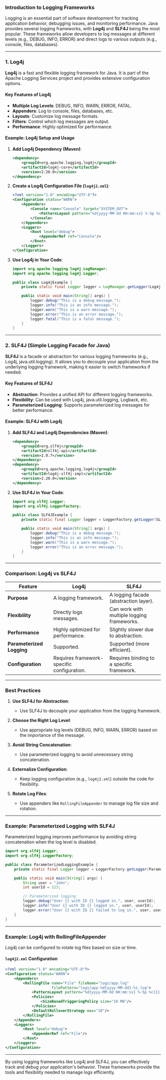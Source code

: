 ### **Introduction to Logging Frameworks**

Logging is an essential part of software development for tracking application behavior, debugging issues, and monitoring performance. Java provides several logging frameworks, with **Log4j** and **SLF4J** being the most popular. These frameworks allow developers to log messages at different levels (e.g., DEBUG, INFO, ERROR) and direct logs to various outputs (e.g., console, files, databases).

---

### **1. Log4j**

**Log4j** is a fast and flexible logging framework for Java. It is part of the Apache Logging Services project and provides extensive configuration options.

#### **Key Features of Log4j**
- **Multiple Log Levels**: DEBUG, INFO, WARN, ERROR, FATAL.
- **Appenders**: Log to console, files, databases, etc.
- **Layouts**: Customize log message formats.
- **Filters**: Control which log messages are output.
- **Performance**: Highly optimized for performance.

#### **Example: Log4j Setup and Usage**

1. **Add Log4j Dependency (Maven)**:
   ```xml
   <dependency>
       <groupId>org.apache.logging.log4j</groupId>
       <artifactId>log4j-core</artifactId>
       <version>2.20.0</version>
   </dependency>
   ```

2. **Create a Log4j Configuration File (`log4j2.xml`)**:
   ```xml
   <?xml version="1.0" encoding="UTF-8"?>
   <Configuration status="WARN">
       <Appenders>
           <Console name="Console" target="SYSTEM_OUT">
               <PatternLayout pattern="%d{yyyy-MM-dd HH:mm:ss} %-5p %c{1}:%L - %msg%n"/>
           </Console>
       </Appenders>
       <Loggers>
           <Root level="debug">
               <AppenderRef ref="Console"/>
           </Root>
       </Loggers>
   </Configuration>
   ```

3. **Use Log4j in Your Code**:
   ```java
   import org.apache.logging.log4j.LogManager;
   import org.apache.logging.log4j.Logger;

   public class Log4jExample {
       private static final Logger logger = LogManager.getLogger(Log4jExample.class);

       public static void main(String[] args) {
           logger.debug("This is a debug message.");
           logger.info("This is an info message.");
           logger.warn("This is a warn message.");
           logger.error("This is an error message.");
           logger.fatal("This is a fatal message.");
       }
   }
   ```

---

### **2. SLF4J (Simple Logging Facade for Java)**

**SLF4J** is a facade or abstraction for various logging frameworks (e.g., Log4j, java.util.logging). It allows you to decouple your application from the underlying logging framework, making it easier to switch frameworks if needed.

#### **Key Features of SLF4J**
- **Abstraction**: Provides a unified API for different logging frameworks.
- **Flexibility**: Can be used with Log4j, java.util.logging, Logback, etc.
- **Parameterized Logging**: Supports parameterized log messages for better performance.

#### **Example: SLF4J with Log4j**

1. **Add SLF4J and Log4j Dependencies (Maven)**:
   ```xml
   <dependency>
       <groupId>org.slf4j</groupId>
       <artifactId>slf4j-api</artifactId>
       <version>2.0.7</version>
   </dependency>
   <dependency>
       <groupId>org.apache.logging.log4j</groupId>
       <artifactId>log4j-slf4j-impl</artifactId>
       <version>2.20.0</version>
   </dependency>
   ```

2. **Use SLF4J in Your Code**:
   ```java
   import org.slf4j.Logger;
   import org.slf4j.LoggerFactory;

   public class SLF4JExample {
       private static final Logger logger = LoggerFactory.getLogger(SLF4JExample.class);

       public static void main(String[] args) {
           logger.debug("This is a debug message.");
           logger.info("This is an info message.");
           logger.warn("This is a warn message.");
           logger.error("This is an error message.");
       }
   }
   ```

---

### **Comparison: Log4j vs SLF4J**

| Feature               | Log4j                                      | SLF4J                                      |
|-----------------------|--------------------------------------------|--------------------------------------------|
| **Purpose**           | A logging framework.                       | A logging facade (abstraction layer).      |
| **Flexibility**       | Directly logs messages.                    | Can work with multiple logging frameworks. |
| **Performance**       | Highly optimized for performance.          | Slightly slower due to abstraction.        |
| **Parameterized Logging** | Supported.                             | Supported (more efficient).                |
| **Configuration**     | Requires framework-specific configuration. | Requires binding to a specific framework.  |

---

### **Best Practices**

1. **Use SLF4J for Abstraction**:
   - Use SLF4J to decouple your application from the logging framework.

2. **Choose the Right Log Level**:
   - Use appropriate log levels (DEBUG, INFO, WARN, ERROR) based on the importance of the message.

3. **Avoid String Concatenation**:
   - Use parameterized logging to avoid unnecessary string concatenation.

4. **Externalize Configuration**:
   - Keep logging configuration (e.g., `log4j2.xml`) outside the code for flexibility.

5. **Rotate Log Files**:
   - Use appenders like `RollingFileAppender` to manage log file size and rotation.

---

### **Example: Parameterized Logging with SLF4J**

Parameterized logging improves performance by avoiding string concatenation when the log level is disabled.

```java
import org.slf4j.Logger;
import org.slf4j.LoggerFactory;

public class ParameterizedLoggingExample {
    private static final Logger logger = LoggerFactory.getLogger(ParameterizedLoggingExample.class);

    public static void main(String[] args) {
        String user = "John";
        int userId = 123;

        // Parameterized logging
        logger.debug("User {} with ID {} logged in.", user, userId);
        logger.info("User {} with ID {} logged in.", user, userId);
        logger.error("User {} with ID {} failed to log in.", user, userId);
    }
}
```

---

### **Example: Log4j with RollingFileAppender**

Log4j can be configured to rotate log files based on size or time.

#### **`log4j2.xml` Configuration**
```xml
<?xml version="1.0" encoding="UTF-8"?>
<Configuration status="WARN">
    <Appenders>
        <RollingFile name="File" fileName="logs/app.log"
                     filePattern="logs/app-%d{yyyy-MM-dd}-%i.log">
            <PatternLayout pattern="%d{yyyy-MM-dd HH:mm:ss} %-5p %c{1}:%L - %msg%n"/>
            <Policies>
                <SizeBasedTriggeringPolicy size="10 MB"/>
            </Policies>
            <DefaultRolloverStrategy max="10"/>
        </RollingFile>
    </Appenders>
    <Loggers>
        <Root level="debug">
            <AppenderRef ref="File"/>
        </Root>
    </Loggers>
</Configuration>
```

---

By using logging frameworks like Log4j and SLF4J, you can effectively track and debug your application's behavior. These frameworks provide the tools and flexibility needed to manage logs efficiently.
